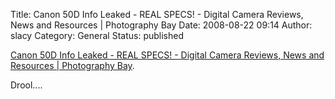 Title: Canon 50D Info Leaked - REAL SPECS! - Digital Camera Reviews, News and Resources | Photography Bay
Date: 2008-08-22 09:14
Author: slacy
Category: General
Status: published

[Canon 50D Info Leaked - REAL SPECS! - Digital Camera Reviews, News and
Resources | Photography
Bay](http://www.photographybay.com/2008/08/21/canon-50d-info-leaked-real-specs/).

Drool....
